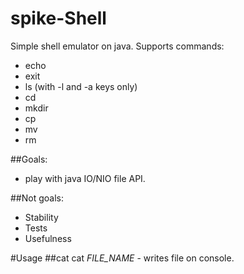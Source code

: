# spike-Shell

Simple shell emulator on java.
Supports commands:
- echo
- exit
- ls (with -l and -a keys only)
- cd
- mkdir
- cp
- mv
- rm

##Goals:
- play with java IO/NIO file API.

##Not goals:
- Stability
- Tests
- Usefulness
 
#Usage
##cat
cat _FILE_NAME_ - writes file on console.
